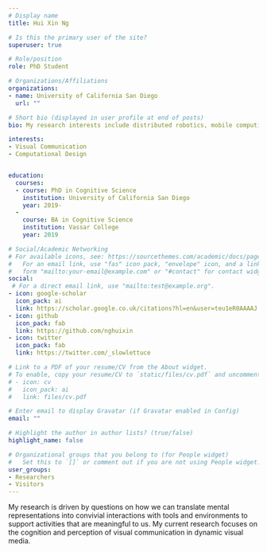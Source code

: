 ```yaml
---
# Display name
title: Hui Xin Ng

# Is this the primary user of the site?
superuser: true

# Role/position
role: PhD Student

# Organizations/Affiliations
organizations:
- name: University of California San Diego
  url: ""

# Short bio (displayed in user profile at end of posts)
bio: My research interests include distributed robotics, mobile computing and programmable matter.

interests:
- Visual Communication
- Computational Design


education:
  courses:
  - course: PhD in Cognitive Science
    institution: University of California San Diego
    year: 2019-
  - 
    course: BA in Cognitive Science
    institution: Vassar College
    year: 2019 

# Social/Academic Networking
# For available icons, see: https://sourcethemes.com/academic/docs/page-builder/#icons
#   For an email link, use "fas" icon pack, "envelope" icon, and a link in the
#   form "mailto:your-email@example.com" or "#contact" for contact widget.
social:
 # For a direct email link, use "mailto:test@example.org".
- icon: google-scholar
  icon_pack: ai
  link: https://scholar.google.co.uk/citations?hl=en&user=teu1eR0AAAAJ
- icon: github
  icon_pack: fab
  link: https://github.com/nghuixin
- icon: twitter
  icon_pack: fab
  link: https://twitter.com/_slowlettuce

# Link to a PDF of your resume/CV from the About widget.
# To enable, copy your resume/CV to `static/files/cv.pdf` and uncomment the lines below.
# - icon: cv
#   icon_pack: ai
#   link: files/cv.pdf

# Enter email to display Gravatar (if Gravatar enabled in Config)
email: ""

# Highlight the author in author lists? (true/false)
highlight_name: false

# Organizational groups that you belong to (for People widget)
#   Set this to `[]` or comment out if you are not using People widget.
user_groups:
- Researchers
- Visitors
---
```

My research is driven by questions on how we can translate mental representations into convivial interactions with tools and environments to support activities that are meaningful to us. My current research focuses on the cognition and perception of visual communication in dynamic visual media.